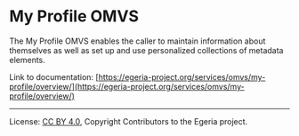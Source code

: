 <!-- SPDX-License-Identifier: CC-BY-4.0 -->
<!-- Copyright Contributors to the Egeria project. -->

# My Profile OMVS 

The My Profile OMVS enables the caller to maintain information about themselves as well as set up and use personalized collections of metadata elements.

Link to documentation: [https://egeria-project.org/services/omvs/my-profile/overview/](https://egeria-project.org/services/omvs/my-profile/overview/)

----
License: [CC BY 4.0](https://creativecommons.org/licenses/by/4.0/),
Copyright Contributors to the Egeria project.